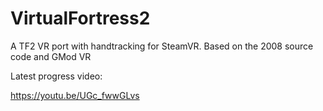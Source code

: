 # VirtualFortress2
A TF2 VR port with handtracking for SteamVR. Based on the 2008 source code and GMod VR

Latest progress video:

https://youtu.be/UGc_fwwGLvs
